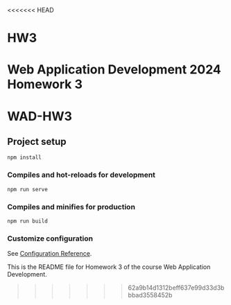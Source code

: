 <<<<<<< HEAD
# HW3
Web Application Development 2024 Homework 3
=======
# WAD-HW3

## Project setup
```
npm install
```

### Compiles and hot-reloads for development
```
npm run serve
```

### Compiles and minifies for production
```
npm run build
```

### Customize configuration
See [Configuration Reference](https://cli.vuejs.org/config/).

This is the README file for Homework 3 of the course Web Application Development. 
>>>>>>> 62a9b14d1312beff637e99d33d3bbbad3558452b
